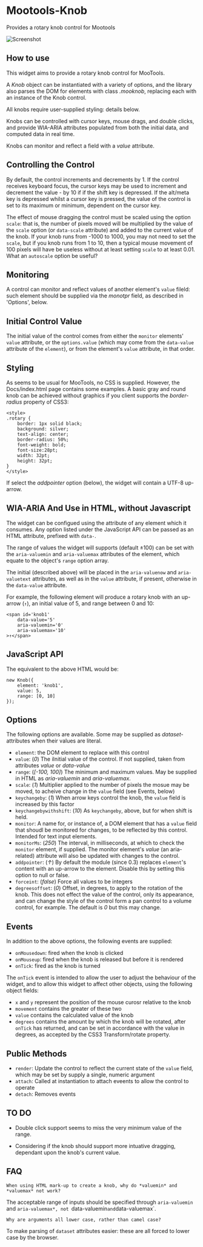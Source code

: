 Mootools-Knob
=============

Provides a rotary knob control for Mootools

![Screenshot](https://raw.github.com/leegee/Mootools-Knob/master/Demo/screenshot.png)

How to use
----------

This widget aims to provide a rotary knob control for MooTools.

A *Knob* object can be instantiated with a variety of options,
and the library also parses the DOM for elements with class *.mooknob*,
replacing each with an instance of the Knob control.

All knobs require user-supplied styling: details below.

Knobs can be controlled with cursor keys, mouse drags, and double clicks,
and provide WIA-ARIA attributes populated from both the initial data,
and computed data in real time.

Knobs can monitor and reflect a field with a *value* attribute.

Controlling the Control
-----------------------
By default, the control increments and decrements by 1. If the
control receives keyboard focus, the cursor keys may be used to
increment and decrement the value - by 10 if if the shift key is
depressed. If the alt/meta key is depressed whilst a cursor key is 
pressed, the value of the control is set to its maximum or minimum,
dependent on the cursor key.

The effect of mouse dragging the control must be scaled using the
option `scale`: that is, the number of pixels moved will be multiplied
by the value of the `scale` option (or `data-scale` attribute) and added
to the current value of the knob. If your knob runs from -1000 to 1000, you
may not need to set the `scale`, but if you knob runs from 1 to 10, then a
typical mouse movement of 100 pixels will have be useless without at least
setting `scale` to at least 0.01. What an `autoscale` option be useful?

Monitoring
----------

A control can monitor and reflect values of another element's `value` fileld: such element should be supplied via the *monotpr* field, as described in 'Options', below.

Initial Control Value
---------------------

The initial value of the control comes from either the `monitor` elements' `value` attribute, or the `options.value` (which may come from the `data-value` attribute of the `element`), or from the element's `value` attribute, in that order.

Styling
-------

As seems to be usual for MooTools, no CSS is supplied. However,
the Docs/index.html page contains some examples. A basic gray
and round knob can be achieved without graphics if you client
supports the *border-radius* property of CSS3:

	<style>
	.rotary {
		border: 1px solid black;
		background: silver;
		text-align: center;
		border-radius: 50%;
		font-weight: bold;
		font-size:28pt;
		width: 32pt;
		height: 32pt;
	}
	</style>	

If select the *addpointer* option (below), the widget will contain a UTF-8 up-arrow.

WIA-ARIA And Use in HTML, without Javascript
--------------------------------------------

The widget can be configued using the attribute of any element 
which it consumes. Any option listed under the JavaScript API
can be passed as an HTML attribute, prefixed with `data-`.

The range of values the widget will supports (default ±100)
can be set with the `aria-valuemin` and `aria-valuemax` attributes 
of the element, which equate to the object's `range` option array.

The initial (described above) will be placed
in the `aria-valuenow` and `aria-valuetext` attributes, as well as
in the `value` attribute, if present, otherwise in the `data-value` attribute.

For example, the following element will produce a rotary knob with
an up-arrow (`↑`), an initial value of 5, and range between 0 and 10:

	<span id='knob1' 
		data-value='5' 
		aria-valuemin='0'
		aria-valuemax='10'
	>↑</span>

JavaScript API
--------------

The equivalent to the above HTML would be:

	new Knob({
		element: 'knob1',
		value: 5,
		range: [0, 10]
	});
	
Options
-------

The following options are available. Some may be supplied as 
*dataset-* attributes when their values are literal.

* `element`: the DOM element to replace with this control
* `value`: (*0*) The iInitial value of the control. If not supplied, taken from attributes *value* or *data-value*
* `range`: (*[-100, 100]*) The minimum and maximum values. May be supplied in HTML as *aria-valuemin* and *aria-valuemax*.
* `scale`: (*1*) Multiplier applied to the number of pixels the mosue may be moved, to acheive change in the `value` field (see Events, below)
* `keychangeby`: (*1*) When arrow keys control the knob, the `value` field is increased by this factor
* `keychangebywithshift`: (*10*) As `keychangeby`, above, but for when shift is held.
* `monitor`: A name for, or instance of, a DOM element that has a `value` field that shoudl be monitored for changes, to be reflected by this control. Intended for text input elements.
* `monitorMs`: (*250*) The interval, in milliseconds, at which to check the `monitor` element, if supplied. The monitor element's *value* (an aria-related) attribute will also be updated with changes to the control.
* `addpointer`: (*↑*) By default the module (since 0.3) replaces `element`'s content with  an up-arrow to the element. Disable this by setting this option to null or false.
* `forceint`:	(*false*) Force all values to be integers
* `degreesoffset`: (*0*) Offset, in degrees, to apply to the rotation of the knob. This does not effect the value of the control, only its appearance, and can change the style of the control form a pan control to a volume control, for example. The default is *0* but this may change.

Events
------

In addition to the above options, the following events are supplied:

* `onMousedown`: fired when the knob is clicked
* `onMouseup`: fired when the knob is released but before it is rendered
* `onTick`: fired as the knob is turned

The `onTick` event is intended to allow the user to adjust the behaviour 
of the widget, and to allow this widget to affect other objects,
using the following object fields:

* `x` and `y` represent the position of the mouse curosr relative to the knob
* `movement`  contains the greater of these two
* `value` contains the calculated value of the knob
* `degrees` contains the amount by which the knob will be rotated, after `onTick` has returned, and can be set in accordance with the value in degrees, as accepted by the CSS3 Transform/rotate property.
	
Public Methods
--------------

* `render`: Update the control to reflect the current state of the `value` field, which may be set by supply a single, numeric argument
* `attach`: Called at instantiation to attach eveents to allow the control to operate
* `detach`: Removes events

TO DO
-----

* Double click support seems to miss the very minimum value of the range.

* Considering if the knob should support more intuative dragging, dependant upon the knob's current value.

FAQ
---

`When using HTML mark-up to create a knob, why do *valuemin* and *valuemax* not work?`

The acceptable range of inputs should be specified through `aria-valuemin` and `aria-valuemax*, not `data-valuemin` and `data-valuemax`.

`Why are arguments all lower case, rather than camel case?`

To make parsing of `dataset` attributes easier: these are all forced to lower case by the browser.

